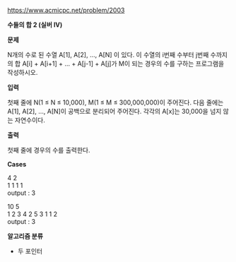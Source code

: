 https://www.acmicpc.net/problem/2003

**수들의 합 2 (실버 IV)**

**문제**

N개의 수로 된 수열 A[1], A[2], …, A[N] 이 있다. 이 수열의 i번째 수부터 j번째 수까지의 합 A[i] + A[i+1] + … + A[j-1] + A[j]가 M이 되는 경우의 수를 구하는 프로그램을 작성하시오.

**입력**

첫째 줄에 N(1 ≤ N ≤ 10,000), M(1 ≤ M ≤ 300,000,000)이 주어진다. 다음 줄에는 A[1], A[2], …, A[N]이 공백으로 분리되어 주어진다. 각각의 A[x]는 30,000을 넘지 않는 자연수이다.

**출력**

첫째 줄에 경우의 수를 출력한다.

**Cases**

4 2 <br>
1 1 1 1<br>
output : 3

10 5<br>
1 2 3 4 2 5 3 1 1 2<br>
output : 3

**알고리즘 분류**

- 두 포인터
